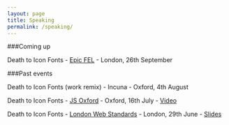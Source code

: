 ```yaml
---
layout: page
title: Speaking
permalink: /speaking/
---
```


###Coming up

Death to Icon Fonts -
[Epic FEL](http://www.frontendlondon.co.uk/epic) -
London, 26th September

###Past events

Death to Icon Fonts (work remix) -
Incuna -
Oxford, 4th August 

Death to Icon Fonts -
[JS Oxford](http://jsoxford.com/2015/Summer-JS/) -
Oxford, 16th July -
[Video](https://youtu.be/DzKDW1Ut88M?t=1h51m40s)


Death to Icon Fonts -
[London Web Standards](http://londonwebstandards.org/2015/06/dying-breeds-of-the-web-lwsninjacolumns/) -
London, 29th June -
[Slides](https://speakerdeck.com/ninjanails/death-to-icon-fonts)
